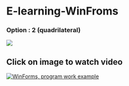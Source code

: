 # E-learning-WinFroms

### Option :  2 (quadrilateral)

![](https://github.com/andrewDubyk/E-learning-WinFroms/blob/master/docs/Task.png)

##

## Click on image to watch video

[![WinForms, program work example](https://github.com/andrewDubyk/E-learning-WinFroms/blob/master/docs/maxresdefault.jpg)](https://www.youtube.com/watch?v=_-Len_kddBI)

